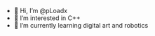 - 👋 Hi, I’m @pLoadx
- 👀 I’m interested in C++
- 🌱 I’m currently learning digital art and 
robotics


<!---
pLoadx/pLoadx is a ✨ special ✨ repository because its `README.md` (this file) appears on your GitHub profile.
You can click the Preview link to take a look at your changes.
--->
